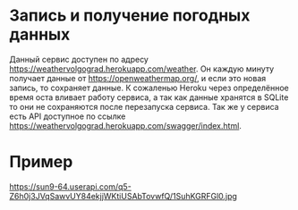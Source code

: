 # Запись и получение погодных данных 
Данный сервис доступен по адресу https://weathervolgograd.herokuapp.com/weather. Он каждую минуту получает данные от https://openweathermap.org/, и если это новая запись, то сохраняет данные. К сожаленью Heroku через определённое время оста вливает работу сервиса, а так как данные хранятся в SQLite то они не сохраняются после перезапуска сервиса. Так же у сервиса есть API доступное по ссылке https://weathervolgograd.herokuapp.com/swagger/index.html.

# Пример 
https://sun9-64.userapi.com/q5-Z6h0j3JVqSawvUY84ekjjWKtiUSAbTovwfQ/1SuhKGRFGl0.jpg
